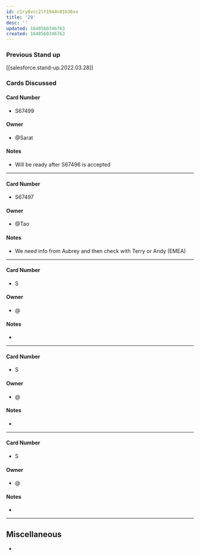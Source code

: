 ```yaml
---
id: c1ry8vcc2lt1944n81b36vx
title: '29'
desc: ''
updated: 1648560346763
created: 1648560346763
---
```


### Previous Stand up
[[salesforce.stand-up.2022.03.28]]

### Cards Discussed
#### Card Number
- S67499
#### Owner
- @Sarat 
#### Notes
- Will be ready after S67496 is accepted 
---
#### Card Number
- S67497
#### Owner
- @Tao 
#### Notes
- We need info from Aubrey and then check with Terry or Andy (EMEA)
---
#### Card Number
- S
#### Owner
- @ 
#### Notes
- 
---
#### Card Number
- S
#### Owner
- @ 
#### Notes
-
---
#### Card Number
- S
#### Owner
- @ 
#### Notes
-
---
## Miscellaneous
- 
